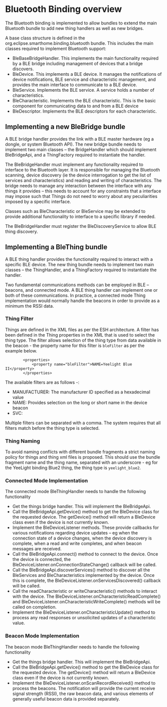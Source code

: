 # Bluetooth Binding overview
 
The Bluetooth binding is implemented to allow bundles to extend the main Bluetooth bundle to add new thing handlers as well as new bridges.

A base class structure is defined in the org.eclipse.smarthome.binding.bluetooth bundle. This includes the main classes required to implement Bluetooth support:
 
* BleBaseBridgeHandler. This implements the main functionality required by a BLE bridge including management of devices that a bridge discovers.
* BleDevice. This implements a BLE device. It manages the notifications of device notifications, BLE service and characteristic management, and provides the main interface to communicate to a BLE device.
* BleService. Implements the BLE service. A service holds a number of characteristics.
* BleCharacteristic. Implements the BLE characteristic. This is the basic component for communicating data to and from a BLE device
* BleDescriptor. Implements the BLE descriptors for each characteristic.
 
## Implementing a new BleBridge bundle
 
A BLE bridge handler provides the link with a BLE master hardware (eg a dongle, or system Bluetooth API). The new bridge bundle needs to implement two main classes – the BridgeHandler which should implement BleBridgeApi, and a ThingFactory required to instantiate the handler.
 
The BleBridgeHandler must implement any functionality required to interface to the Bluetooth layer. It is responsible for managing the Bluetooth scanning, device discovery (ie the device interrogation to get the list of services and characteristics) and reading and writing of characteristics. The bridge needs to manage any interaction between the interface with any things it provides – this needs to account for any constraints that a interface may impose such that Things do not need to worry about any peculiarities imposed by a specific interface.

Classes such as BleCharacteristic or BleService may be extended to provide additional functionality to interface to a specific library if needed.

The BleBridgeHandler must register the BleDiscoveryService to allow BLE thing discovery.
 
## Implementing a BleThing bundle
 
A BLE thing handler provides the functionality required to interact with a specific BLE device. The new thing bundle needs to implement two main classes – the ThingHandler, and a ThingFactory required to instantiate the handler.
 
Two fundamental communications methods can be employed in BLE – beacons, and connected mode. A BLE thing handler can implement one or both of these communications. In practice, a connected mode Thing implementation would normally handle the beacons in order to provide as a minimum the RSSI data.

### Thing Filter

Things are defined in the XML files as per the ESH architecture. A filter has been defined in the Thing properties in the XML that is used to select the thing type. The filter allows selection of the thing type from data available in the beacon - the property name for this filter is ```bleFilter``` as per the example below.
 

```
        <properties>
            <property name="bleFilter">NAME=Yeelight Blue II</property>
        </properties>
```

The available filters are as follows -:

* MANUFACTURER: The manufacturer ID specified as a hexadecimal value
* NAME: Provides selection on the long or short name in the device beacon
* SVC:

Multiple filters can be separated with a comma. The system requires that all filters match before the thing type is selected.

### Thing Naming

To avoid naming conflicts with different bundle fragments a strict naming policy for things and thing xml files is proposed. This should use the bundle fragment name and the thing name, separated with an underscore - eg for the YeeLight binding Blue2 thing, the thing type is ```yeelight_blue2```.

 
### Connected Mode Implementation
 
The connected mode BleThingHandler needs to handle the following functionality
* Get the things bridge handler. This will implement the BleBridgeApi.
* Call the BleBridgeApi.getDevice() method to get the BleDevice class for the requested device. The getDevice() method will return a BleDevice class even if the device is not currently known.
* Implement the BleDeviceListener methods. These provide callbacks for various notifications regarding device updates – eg when the connection state of a device changes, when the device discovery is complete, when a read and write completes, and when beacon messages are received.
* Call the BleBridgeApi.connect() method to connect to the device. Once the device is connected, the BleDeviceListener.onConnectionStateChange() callback will be called.
* Call the BleBridgeApi.discoverServices() method to discover all the BleServices and BleCharacteristics implemented by the device. Once this is complete, the BleDeviceListener.onServicesDiscovered() callback will be called.
* Call the readCharacteristic or writeCharacteristic() methods to interact with the device. The BleDeviceListener.onCharacteristicReadComplete() and BleDeviceListener.onCharacteristicWriteComplete() methods will be called on completion.
* Implement the BleDeviceListener.onCharacteristicUpdate() method to process any read responses or unsolicited updates of a characteristic value.
 
### Beacon Mode Implementation
 
The beacon mode BleThingHandler needs to handle the following functionality

* Get the things bridge handler. This will implement the BleBridgeApi.
* Call the BleBridgeApi.getDevice() method to get the BleDevice class for the requested device. The getDevice() method will return a BleDevice class even if the device is not currently known.
* Implement the BleDeviceListener.onScanRecordReceived() method to process the beacons. The notification will provide the current receive signal strength (RSSI), the raw beacon data, and various elements of generally useful beacon data is provided separately.
